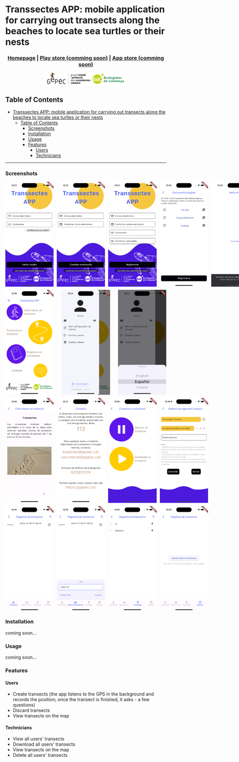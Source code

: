 
# Transsectes APP: mobile application for carrying out transects along the beaches to locate sea turtles or their nests

<div align="center">
<h3>

[Homepage](https://github.com/0xArnau/transsectes_app/tree/trunk) | [Play store (comming soon)](https://play.google.com/store/apps/developer?id=GEPEC-EdC) | [App store (comming soon)](https://apps.apple.com/us/developer/elisabeth-bofill-ventosa/id1697539680)

</h3>

<picture>
  <source media="(prefers-color-scheme: light)" srcset="/docs/logo_tiny_dark.svg">
  <img alt="tiny corp logo" src="assets/imgs/logo/GEPEC_EdC_OFICIAL.png" width="50%" height="50%">
</picture>
</div>


## Table of Contents

- [Transsectes APP: mobile application for carrying out transects along the beaches to locate sea turtles or their nests](#transsectes-app-mobile-application-for-carrying-out-transects-along-the-beaches-to-locate-sea-turtles-or-their-nests)
  - [Table of Contents](#table-of-contents)
    - [Screenshots](#screenshots)
    - [Installation](#installation)
    - [Usage](#usage)
    - [Features](#features)
      - [Users](#users)
      - [Technicians](#technicians)

---

### Screenshots

<div style="display: flex; justify-content: space-between; gap: 10px;">
  <img src="docs/readme/auth/auth.png" alt="Auth" style="width: 30%;">
  <img src="docs/readme/auth/auth_password.png" alt="Forgot password" style="width: 30%;">
  <img src="docs/readme/auth/auth_signup.png" alt="Sign up, part 1" style="width: 30%;">
  <img src="docs/readme/auth/auth_signup_pdf.png" alt="Sign up, part 2" style="width: 30%;">
  <img src="docs/readme/auth/auth_verify_email.png" alt="Sign up, part 3" style="width: 30%;">
</div>

<div style="display: flex; justify-content: space-between; gap: 10px; margin-top: 10px">
  <img src="docs/readme/home/home.png" alt="Home" style="width: 30%;">
  <img src="docs/readme/menu/menu.png" alt="Menu" style="width: 30%;">
  <img src="docs/readme/menu/menu_language.png" alt="Change language" style="width: 30%;">
</div>

<div style="display: flex; justify-content: space-between; gap: 10px; margin-top: 10px">
  <img src="docs/readme/howto/howto.png" alt="How to make a transect" style="width: 30%;">
  <img src="docs/readme/contact/contact.png" alt="Contact" style="width: 30%;">
  <img src="docs/readme/start_stop/startstop.png" alt="Start/Stop a transect" style="width: 30%;">
  <img src="docs/readme/start_stop/stop_transect.png" alt="Start/Stop a transect, send" style="width: 30%;">
</div>

<div style="display: flex; justify-content: space-between; gap: 10px; margin-top: 10px">
  <img src="docs/readme/transects/transect.png" alt="Transects (User)" style="width: 30%;">
  <img src="docs/readme/transects/transects_filter.png" alt="Transects (Technician)" style="width: 30%;">
  <img src="docs/readme/transects/transects_download.png" alt="Download transects" style="width: 30%;">
  <img src="docs/readme/transects/transects_remove.png" alt="Remove transects (Technician)" style="width: 30%;">
</div>

### Installation

coming soon...

### Usage

coming soon...

### Features

#### Users

- Create transects (the app listens to the GPS in the background and records the position; once the transect is finished, it asks - a few questions)
- Discard transects
- View transects on the map

#### Technicians

- View all users' transects
- Download all users' transects
- View transects on the map
- Delete all users' transects
